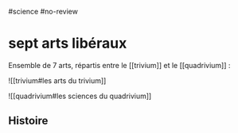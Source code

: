 #science #no-review 
# sept arts libéraux
Ensemble de 7 arts, répartis entre le [[trivium]] et le [[quadrivium]] :

![[trivium#les arts du trivium]]

![[quadrivium#les sciences du quadrivium]]

## Histoire


